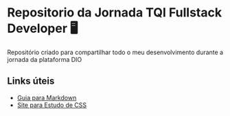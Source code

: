 # Repositorio da Jornada TQI Fullstack Developer 🖥️
Repositório criado para compartilhar todo o meu desenvolvimento
durante a jornada da plataforma DIO

## Links úteis
- [Guia para Markdown](https://www.markdownguide.org/getting-started/)
- [Site para Estudo de CSS](https://developer.mozilla.org/pt-BR/)
